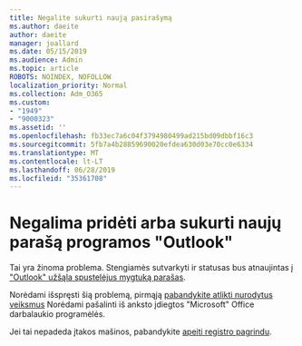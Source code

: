 ```yaml
---
title: Negalite sukurti naują pasirašymą
ms.author: daeite
author: daeite
manager: joallard
ms.date: 05/15/2019
ms.audience: Admin
ms.topic: article
ROBOTS: NOINDEX, NOFOLLOW
localization_priority: Normal
ms.collection: Adm_O365
ms.custom:
- "1949"
- "9000323"
ms.assetid: ''
ms.openlocfilehash: fb33ec7a6c04f3794980499ad215bd09dbbf16c3
ms.sourcegitcommit: 5fb7a4b28859690020efdea630d03e70cc0e6334
ms.translationtype: MT
ms.contentlocale: lt-LT
ms.lasthandoff: 06/28/2019
ms.locfileid: "35361708"
---
```

# <a name="cannot-add-or-create-a-new-signature-in-outlook"></a>Negalima pridėti arba sukurti naujų parašą programos "Outlook"

Tai yra žinoma problema. Stengiamės sutvarkyti ir statusas bus atnaujintas į ["Outlook" užšąla spustelėjus mygtuką parašas](https://support.office.com/article/c70b36c2-66ca-401c-ab45-f29a46495d02).

Norėdami išspręsti šią problemą, pirmąją [pabandykite atlikti nurodytus veiksmus](https://support.office.com/article/c70b36c2-66ca-401c-ab45-f29a46495d02) Norėdami pašalinti iš anksto įdiegtos "Microsoft" Office darbalaukio programėlės. 

Jei tai nepadeda įtakos mašinos, pabandykite [apeiti registro pagrindu](https://support.office.com/article/c70b36c2-66ca-401c-ab45-f29a46495d02).